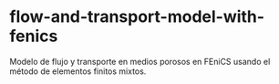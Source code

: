 # flow-and-transport-model-with-fenics
Modelo de flujo y transporte en medios porosos en FEniCS usando el método de elementos finitos mixtos.
